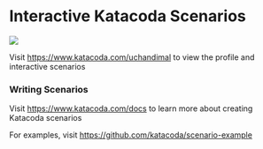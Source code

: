 # Interactive Katacoda Scenarios

[![](http://shields.katacoda.com/katacoda/uchandimal/count.svg)](https://www.katacoda.com/uchandimal "Get your profile on Katacoda.com")

Visit https://www.katacoda.com/uchandimal to view the profile and interactive scenarios

### Writing Scenarios
Visit https://www.katacoda.com/docs to learn more about creating Katacoda scenarios

For examples, visit https://github.com/katacoda/scenario-example
